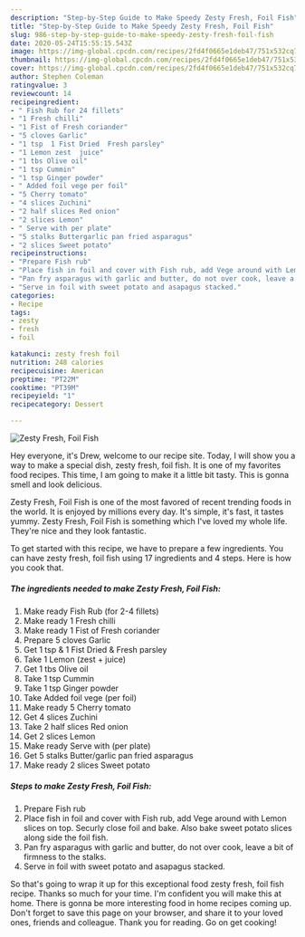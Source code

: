 ```yaml
---
description: "Step-by-Step Guide to Make Speedy Zesty Fresh, Foil Fish"
title: "Step-by-Step Guide to Make Speedy Zesty Fresh, Foil Fish"
slug: 986-step-by-step-guide-to-make-speedy-zesty-fresh-foil-fish
date: 2020-05-24T15:55:15.543Z
image: https://img-global.cpcdn.com/recipes/2fd4f0665e1deb47/751x532cq70/zesty-fresh-foil-fish-recipe-main-photo.jpg
thumbnail: https://img-global.cpcdn.com/recipes/2fd4f0665e1deb47/751x532cq70/zesty-fresh-foil-fish-recipe-main-photo.jpg
cover: https://img-global.cpcdn.com/recipes/2fd4f0665e1deb47/751x532cq70/zesty-fresh-foil-fish-recipe-main-photo.jpg
author: Stephen Coleman
ratingvalue: 3
reviewcount: 14
recipeingredient:
- " Fish Rub for 24 fillets"
- "1 Fresh chilli"
- "1 Fist of Fresh coriander"
- "5 cloves Garlic"
- "1 tsp  1 Fist Dried  Fresh parsley"
- "1 Lemon zest  juice"
- "1 tbs Olive oil"
- "1 tsp Cummin"
- "1 tsp Ginger powder"
- " Added foil vege per foil"
- "5 Cherry tomato"
- "4 slices Zuchini"
- "2 half slices Red onion"
- "2 slices Lemon"
- " Serve with per plate"
- "5 stalks Buttergarlic pan fried asparagus"
- "2 slices Sweet potato"
recipeinstructions:
- "Prepare Fish rub"
- "Place fish in foil and cover with Fish rub, add Vege around with Lemon slices on top. Securly close foil and bake. Also bake sweet potato slices along side the foil fish."
- "Pan fry asparagus with garlic and butter, do not over cook, leave a bit of firmness to the stalks."
- "Serve in foil with sweet potato and asapagus stacked."
categories:
- Recipe
tags:
- zesty
- fresh
- foil

katakunci: zesty fresh foil 
nutrition: 248 calories
recipecuisine: American
preptime: "PT22M"
cooktime: "PT39M"
recipeyield: "1"
recipecategory: Dessert

---
```



![Zesty Fresh, Foil Fish](https://img-global.cpcdn.com/recipes/2fd4f0665e1deb47/751x532cq70/zesty-fresh-foil-fish-recipe-main-photo.jpg)

Hey everyone, it's Drew, welcome to our recipe site. Today, I will show you a way to make a special dish, zesty fresh, foil fish. It is one of my favorites food recipes. This time, I am going to make it a little bit tasty. This is gonna smell and look delicious.



Zesty Fresh, Foil Fish is one of the most favored of recent trending foods in the world. It is enjoyed by millions every day. It's simple, it's fast, it tastes yummy. Zesty Fresh, Foil Fish is something which I've loved my whole life. They're nice and they look fantastic.


To get started with this recipe, we have to prepare a few ingredients. You can have zesty fresh, foil fish using 17 ingredients and 4 steps. Here is how you cook that.

<!--inarticleads1-->

##### The ingredients needed to make Zesty Fresh, Foil Fish:

1. Make ready  Fish Rub (for 2-4 fillets)
1. Make ready 1 Fresh chilli
1. Make ready 1 Fist of Fresh coriander
1. Prepare 5 cloves Garlic
1. Get 1 tsp &amp; 1 Fist Dried &amp; Fresh parsley
1. Take 1 Lemon (zest + juice)
1. Get 1 tbs Olive oil
1. Take 1 tsp Cummin
1. Take 1 tsp Ginger powder
1. Take  Added foil vege (per foil)
1. Make ready 5 Cherry tomato
1. Get 4 slices Zuchini
1. Take 2 half slices Red onion
1. Get 2 slices Lemon
1. Make ready  Serve with (per plate)
1. Get 5 stalks Butter/garlic pan fried asparagus
1. Make ready 2 slices Sweet potato




<!--inarticleads2-->

##### Steps to make Zesty Fresh, Foil Fish:

1. Prepare Fish rub
1. Place fish in foil and cover with Fish rub, add Vege around with Lemon slices on top. Securly close foil and bake. Also bake sweet potato slices along side the foil fish.
1. Pan fry asparagus with garlic and butter, do not over cook, leave a bit of firmness to the stalks.
1. Serve in foil with sweet potato and asapagus stacked.




So that's going to wrap it up for this exceptional food zesty fresh, foil fish recipe. Thanks so much for your time. I'm confident you will make this at home. There is gonna be more interesting food in home recipes coming up. Don't forget to save this page on your browser, and share it to your loved ones, friends and colleague. Thank you for reading. Go on get cooking!
